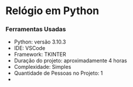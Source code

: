 # Relógio em Python

### Ferramentas Usadas 

- Python: versão 3.10.3
- IDE: VSCode
- Framework: TKINTER
- Duração do projeto: aproximadamente 4 horas
- Complexidade: Simples
- Quantidade de Pessoas no Projeto: 1
- 
